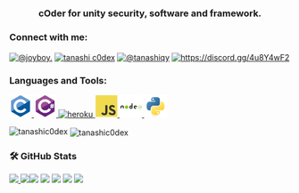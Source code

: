 <h3 align="center">cOder for unity security, software and framework.</h3>

<h3 align="left">Connect with me:</h3>
<p align="left">
<a href="https://twitter.com/@joyboy." target="blank"><img align="center" src="https://raw.githubusercontent.com/rahuldkjain/github-profile-readme-generator/master/src/images/icons/Social/twitter.svg" alt="@joyboy." height="30" width="40" /></a>
<a href="https://linkedin.com/in/tanashi c0dex" target="blank"><img align="center" src="https://raw.githubusercontent.com/rahuldkjain/github-profile-readme-generator/master/src/images/icons/Social/linked-in-alt.svg" alt="tanashi c0dex" height="30" width="40" /></a>
<a href="https://instagram.com/@tanashiqy" target="blank"><img align="center" src="https://raw.githubusercontent.com/rahuldkjain/github-profile-readme-generator/master/src/images/icons/Social/instagram.svg" alt="@tanashiqy" height="30" width="40" /></a>
<a href="https://discord.gg/https://discord.gg/4u8Y4wF2" target="blank"><img align="center" src="https://raw.githubusercontent.com/rahuldkjain/github-profile-readme-generator/master/src/images/icons/Social/discord.svg" alt="https://discord.gg/4u8Y4wF2" height="30" width="40" /></a>
</p>

<h3 align="left">Languages and Tools:</h3>
<p align="left"> <a href="https://www.cprogramming.com/" target="_blank" rel="noreferrer"> <img src="https://raw.githubusercontent.com/devicons/devicon/master/icons/c/c-original.svg" alt="c" width="40" height="40"/> </a> <a href="https://www.w3schools.com/cs/" target="_blank" rel="noreferrer"> <img src="https://raw.githubusercontent.com/devicons/devicon/master/icons/csharp/csharp-original.svg" alt="csharp" width="40" height="40"/> </a> <a href="https://heroku.com" target="_blank" rel="noreferrer"> <img src="https://www.vectorlogo.zone/logos/heroku/heroku-icon.svg" alt="heroku" width="40" height="40"/> </a> <a href="https://developer.mozilla.org/en-US/docs/Web/JavaScript" target="_blank" rel="noreferrer"> <img src="https://raw.githubusercontent.com/devicons/devicon/master/icons/javascript/javascript-original.svg" alt="javascript" width="40" height="40"/> </a> <a href="https://nodejs.org" target="_blank" rel="noreferrer"> <img src="https://raw.githubusercontent.com/devicons/devicon/master/icons/nodejs/nodejs-original-wordmark.svg" alt="nodejs" width="40" height="40"/> </a> <a href="https://www.python.org" target="_blank" rel="noreferrer"> <img src="https://raw.githubusercontent.com/devicons/devicon/master/icons/python/python-original.svg" alt="python" width="40" height="40"/> </a> </p>

<p><img align="left" src="https://github-readme-stats.vercel.app/api/top-langs?username=tanashic0dex&show_icons=true&locale=en&layout=compact" alt="tanashic0dex" /></p>

<p>&nbsp;<img align="center" src="https://github-readme-stats.vercel.app/api?username=tanashic0dex&show_icons=true&locale=en" alt="tanashic0dex" /></p>

 ### 🛠️ GitHub Stats

<div>
  <a href="https://github.com/tanashic0dex">
  <img height="200em" src="https://activity-graph.herokuapp.com/graph?username=tanashic0dex&theme=github&bg_color=20232a&hide_border=true"/>
  <img height="200em" src="https://github-readme-stats.vercel.app/api/top-langs/?
<div>
                           <div align='center'>
    <a href = "mailto: tanashifreefire@gmail.com"><img src="https://img.shields.io/badge/-Email-%238a90c7?style=for-the-badge&logo=protonmail&logoColor=white" target="_blank"></a>
  	<a href="https://www.youtube.com/tanashiqy" target="_blank"><img src="https://img.shields.io/badge/-Youtube-%23EA4335?style=for-the-badge&logo=youtube&logoColor=white" target="_blank"></a>
    <a href="https://instagram.com/tanashiqy" target="_blank"><img src="https://img.shields.io/badge/-Instagram-%23E4405F?style=for-the-badge&logo=instagram&logoColor=white" target="_blank"></a>
  	<a href="https://www.linkedin.com/in/tanashi-c0dex-299019238/ target="_blank"><img src="https://img.shields.io/badge/-LinkedIn-%230077B5?style=for-the-badge&logo=linkedin&logoColor=white" target="_blank"></a>
  	<a href="https://twitter.com/tanashiqy" target="_blank"><img src="https://img.shields.io/badge/-Twitter-%231DA1F2?style=for-the-badge&logo=twitter&logoColor=white" target="_blank"></a>
</div>
